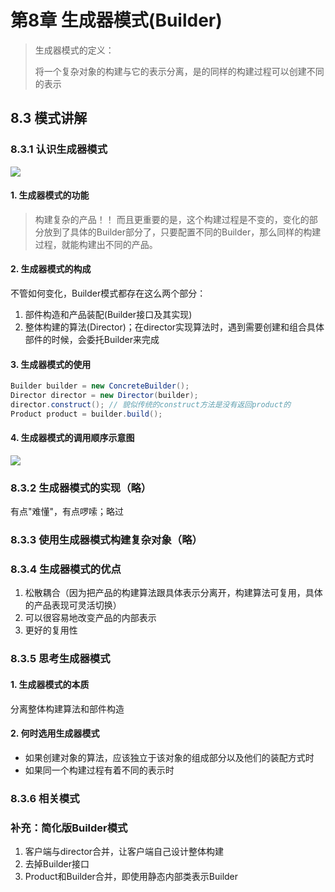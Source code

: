 # 第8章 生成器模式(Builder)

> 生成器模式的定义：
>
> 将一个复杂对象的构建与它的表示分离，是的同样的构建过程可以创建不同的表示

## 8.3 模式讲解

### 8.3.1 认识生成器模式

![](https://ws1.sinaimg.cn/large/8747d788gy1fy4e510k68j21kw0qkakc.jpg)

#### 1. 生成器模式的功能

> 构建复杂的产品！！
> 而且更重要的是，这个构建过程是不变的，变化的部分放到了具体的Builder部分了，只要配置不同的Builder，那么同样的构建过程，就能构建出不同的产品。

#### 2. 生成器模式的构成

不管如何变化，Builder模式都存在这么两个部分：

1. 部件构造和产品装配(Builder接口及其实现)
2. 整体构建的算法(Director)；在director实现算法时，遇到需要创建和组合具体部件的时候，会委托Builder来完成

#### 3. 生成器模式的使用

```java
Builder builder = new ConcreteBuilder();
Director director = new Director(builder);
director.construct(); // 貌似传统的construct方法是没有返回product的
Product product = builder.build();
```

#### 4. 生成器模式的调用顺序示意图

![](https://ws1.sinaimg.cn/large/8747d788gy1fy4eywp03jj216e0rxtfi.jpg)

### 8.3.2 生成器模式的实现（略）

有点"难懂"，有点啰嗦；略过

### 8.3.3 使用生成器模式构建复杂对象（略）

### 8.3.4 生成器模式的优点

1. 松散耦合（因为把产品的构建算法跟具体表示分离开，构建算法可复用，具体的产品表现可灵活切换）
2. 可以很容易地改变产品的内部表示
3. 更好的复用性

### 8.3.5 思考生成器模式

#### 1. 生成器模式的本质

分离整体构建算法和部件构造

#### 2. 何时选用生成器模式

* 如果创建对象的算法，应该独立于该对象的组成部分以及他们的装配方式时
* 如果同一个构建过程有着不同的表示时

### 8.3.6 相关模式



### 补充：简化版Builder模式

1. 客户端与director合并，让客户端自己设计整体构建
2. 去掉Builder接口
3. Product和Builder合并，即使用静态内部类表示Builder